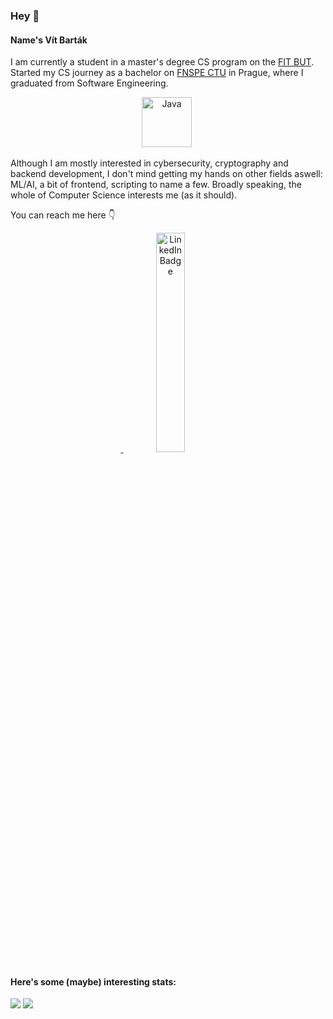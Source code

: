 ### Hey 👋
#### Name's Vít Barták 
I am currently a student in a master's degree CS program on the [FIT BUT](https://www.fit.vut.cz/.en). Started my CS journey as a bachelor on [FNSPE CTU](https://www.fjfi.cvut.cz/en/) in Prague, where I graduated from Software Engineering.

 <div id="header" align="center"> <img src="https://media2.giphy.com/media/m2a5QUIXNy38EXHPeA/giphy.gif?cid=790b76112d4f6b81efd344e66f07cd0b942aa824f7397723&rid=giphy.gif&ct=g" title="Meltdown" alt="Java" width="80" height="80"/>&nbsp; </div>

Although I am mostly interested in cybersecurity, cryptography and backend development, I don't mind getting my hands on other fields aswell: ML/AI, a bit of frontend, scripting to name a few. Broadly speaking, the whole of Computer Science interests me (as it should).

You can reach me here :point_down:<div align="center">&nbsp;<a href="www.linkedin.com/in/bartak-v">
    <img style="height:30%" src="https://img.shields.io/badge/LinkedIn-blue?style=for-the-badge&logo=linkedin&logoColor=white" alt="LinkedIn Badge"/>
 </a> </div>
#### Here's some (maybe) interesting stats:
![](http://github-profile-summary-cards.vercel.app/api/cards/repos-per-language?username=bartak-v&theme=dracula) 
![](http://github-profile-summary-cards.vercel.app/api/cards/profile-details?username=bartak-v&theme=dracula) 
<!--
**bartak-v/bartak-v** is a ✨ _special_ ✨ repository because its `README.md` (this file) appears on your GitHub profile.

Here are some ideas to get you started:

- 🔭 I’m currently working on ...
- 🌱 I’m currently learning ...
- 👯 I’m looking to collaborate on ...
- 🤔 I’m looking for help with ...
- 💬 Ask me about ...
- 📫 How to reach me: ...
- 😄 Pronouns: ...
- ⚡ Fun fact: ...
-->
